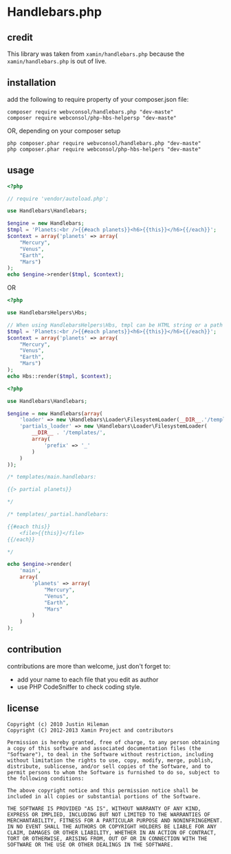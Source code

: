 Handlebars.php
==============

credit
------
This library was taken from `xamin/handlebars.php` because the `xamin/handlebars.php` is out of live.


installation
------------

add the following to require property of your composer.json file:

```
composer require webvconsol/handlebars.php "dev-maste"
composer require webconsol/php-hbs-helpersp "dev-maste"
```

OR, depending on your composer setup

```
php composer.phar require webvconsol/handlebars.php "dev-maste"
php composer.phar require webconsol/php-hbs-helpers "dev-maste"
```

usage
-----

```php
<?php

// require 'vendor/autoload.php';

use Handlebars\Handlebars;

$engine = new Handlebars;
$tmpl = 'Planets:<br />{{#each planets}}<h6>{{this}}</h6>{{/each}}';
$context = array('planets' => array(
    "Mercury",
    "Venus",
    "Earth",
    "Mars")
);
echo $engine->render($tmpl, $context);
```

OR

```php
<?php

use HandlebarsHelpers\Hbs;

// When using HandlebarsHelpers\Hbs, tmpl can be HTML string or a path to a .hbs file
$tmpl = 'Planets:<br />{{#each planets}}<h6>{{this}}</h6>{{/each}}';
$context = array('planets' => array(
    "Mercury",
    "Venus",
    "Earth",
    "Mars")
);
echo Hbs::render($tmpl, $context);
```

```php
<?php

use Handlebars\Handlebars;

$engine = new Handlebars(array(
    'loader' => new \Handlebars\Loader\FilesystemLoader(__DIR__.'/templates/'),
    'partials_loader' => new \Handlebars\Loader\FilesystemLoader(
        __DIR__ . '/templates/',
        array(
            'prefix' => '_'
        )
    )
));

/* templates/main.handlebars:

{{> partial planets}}

*/

/* templates/_partial.handlebars:

{{#each this}}
    <file>{{this}}</file>
{{/each}}

*/

echo $engine->render(
    'main',
    array(
        'planets' => array(
            "Mercury",
            "Venus",
            "Earth",
            "Mars"
        )
    )
);
```

contribution
------------

contributions are more than welcome, just don't forget to:

 * add your name to each file that you edit as author
 * use PHP CodeSniffer to check coding style.

license
-------

    Copyright (c) 2010 Justin Hileman
    Copyright (C) 2012-2013 Xamin Project and contributors

    Permission is hereby granted, free of charge, to any person obtaining a copy of this software and associated documentation files (the "Software"), to deal in the Software without restriction, including without limitation the rights to use, copy, modify, merge, publish, distribute, sublicense, and/or sell copies of the Software, and to permit persons to whom the Software is furnished to do so, subject to the following conditions:

    The above copyright notice and this permission notice shall be included in all copies or substantial portions of the Software.

    THE SOFTWARE IS PROVIDED "AS IS", WITHOUT WARRANTY OF ANY KIND, EXPRESS OR IMPLIED, INCLUDING BUT NOT LIMITED TO THE WARRANTIES OF MERCHANTABILITY, FITNESS FOR A PARTICULAR PURPOSE AND NONINFRINGEMENT. IN NO EVENT SHALL THE AUTHORS OR COPYRIGHT HOLDERS BE LIABLE FOR ANY CLAIM, DAMAGES OR OTHER LIABILITY, WHETHER IN AN ACTION OF CONTRACT, TORT OR OTHERWISE, ARISING FROM, OUT OF OR IN CONNECTION WITH THE SOFTWARE OR THE USE OR OTHER DEALINGS IN THE SOFTWARE.
